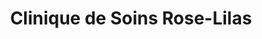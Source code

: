 ---
title: "Clinique de Soins Rose-Lilas"
url: /trois-rivieres/clinique-de-soins-rose-lilas/
shop: beauty
---